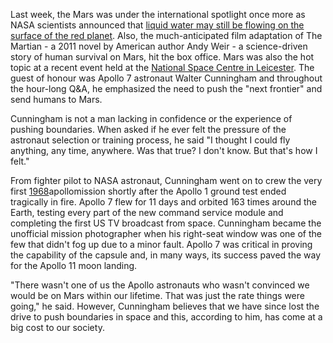 Last week, the Mars was under the international spotlight once more as NASA scientists announced that [liquid water may still be flowing on the surface of the red planet](tests/data/data1.md). Also, the much-anticipated film adaptation of The Martian - a 2011 novel by American author Andy Weir - a science-driven story of human survival on Mars, hit the box office.  Mars was also the hot topic at a recent event held at the [National Space Centre in Leicester](tests/data/data1.md). The guest of honour was Apollo 7 astronaut Walter Cunningham and throughout the hour-long Q&A, he emphasized the need to push the "next frontier" and send humans to Mars.

Cunningham is not a man lacking in confidence or the experience of pushing boundaries. When asked if he ever felt the pressure of the astronaut selection or training process, he said "I thought I could fly anything, any time, anywhere. Was that true? I don't know. But that's how I felt."

From fighter pilot to NASA astronaut, Cunningham went on to crew the very first [1968](tests/data/data6.md)apollomission shortly after the Apollo 1 ground test ended tragically in fire. Apollo 7 flew for 11 days and orbited 163 times around the Earth, testing every part of the new command service module and completing the first US TV broadcast from space. Cunningham became the unofficial mission photographer when his right-seat window was one of the few that didn't fog up due to a minor fault. Apollo 7 was critical in proving the capability of the capsule and, in many ways, its success paved the way for the Apollo 11 moon landing.

"There wasn't one of us the Apollo astronauts who wasn't convinced we would be on Mars within our lifetime. That was just the rate things were going," he said. However, Cunningham believes that we have since lost the drive to push boundaries in space and this, according to him, has come at a big cost to our society.
